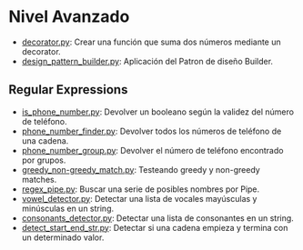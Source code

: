 # Nivel Avanzado
- [decorator.py](decorator.py): Crear una función que suma dos números mediante un decorator.
- [design_pattern_builder.py](design_pattern_builder.py): Aplicación del Patron de diseño Builder.


## Regular Expressions
- [is_phone_number.py](regex/is_phone_number.py): Devolver un booleano según la validez del número de teléfono.
- [phone_number_finder.py](regex/phone_number_finder.py): Devolver todos los números de teléfono de una cadena.
- [phone_number_group.py](regex/phone_number_group.py): Devolver el número de teléfono encontrado por grupos.
- [greedy_non-greedy_match.py](regex/greedy_non-greedy_match.py): Testeando greedy y non-greedy matches.
- [regex_pipe.py](regex/regex_pipe.py): Buscar una serie de posibles nombres por Pipe.
- [vowel_detector.py](regex/vowel_detector.py): Detectar una lista de vocales mayúsculas y minúsculas en un string.
- [consonants_detector.py](regex/consonants_detector.py): Detectar una lista de consonantes en un string.
- [detect_start_end_str.py](regex/detect_start_end_str.py): Detectar si una cadena empieza y termina con un determinado valor.